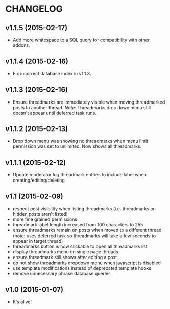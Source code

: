 # CHANGELOG

## v1.1.5 (2015-02-17)

- Add more whitespace to a SQL query for compatibility with other addons.

## v1.1.4 (2015-02-16)

- Fix incorrect database index in v1.1.3.

## v1.1.3 (2015-02-16)

- Ensure threadmarks are immediately visible when moving threadmarked posts to another thread. *Note:* Threadmarks drop down menu still doesn't appear until deferred task runs.

## v1.1.2 (2015-02-13)

- Drop down menu was showing no threadmarks when menu limit permission was set to unlimited. Now shows all threadmarks.

## v1.1.1 (2015-02-12)

- Update moderator log threadmark entries to include label when creating/editing/deleting

## v1.1 (2015-02-09)

- respect post visibility when listing threadmarks (i.e. threadmarks on hidden posts aren't listed)
- more fine grained permissions
- threadmark label length increased from 100 characters to 255
- ensure threadmarks remain on posts when moved to a different thread (note: uses deferred task so threadmarks will take a few seconds to appear in target thread)
- threadmarks button is now clickable to open all threadmarks list
- display threadmarks menu on single page threads
- ensure threadmark still shows after editing a post
- do not show threadmarks dropdown menu when javascript is disabled
- use template modifications instead of deprecated template hooks
- remove unnecessary phrase database queries

## v1.0 (2015-01-07)

- It's alive!

